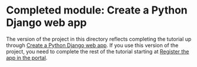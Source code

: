 # Completed module: Create a Python Django web app

The version of the project in this directory reflects completing the tutorial up through [Create a Python Django web app](https://docs.microsoft.com/graph/training/python-tutorial?tutorial-step=1). If you use this version of the project, you need to complete the rest of the tutorial starting at [Register the app in the portal](https://docs.microsoft.com/graph/training/python-tutorial?tutorial-step=2).